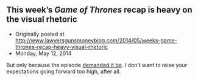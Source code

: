 ## This week’s <em>Game of Thrones</em> recap is heavy on the visual rhetoric

 * Originally posted at http://www.lawyersgunsmoneyblog.com/2014/05/weeks-game-thrones-recap-heavy-visual-rhetoric
 * Monday, May 12, 2014

But only because the episode [demanded it be](http://www.rawstory.com/rs/2014/05/12/recap-game-of-thrones-season-four-episode-six-the-laws-of-gods-and-men/). I don’t want to raise your expectations going forward too high, after all.